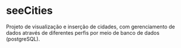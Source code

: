 # seeCities
Projeto de visualização e inserção de cidades, com gerenciamento de dados através de diferentes perfis por meio de banco de dados (postgreSQL).
